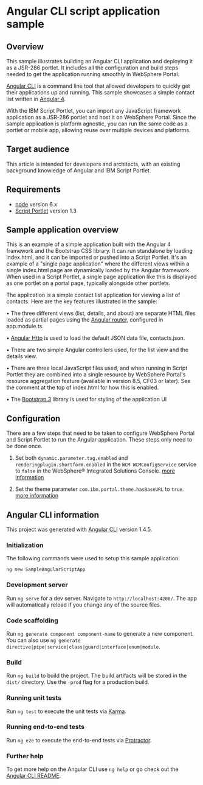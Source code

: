 # Angular CLI script application sample

## Overview

This sample illustrates building an Angular CLI application and deploying it as a JSR-286 portlet. It includes all the configuration and build steps needed to get the application running smoothly in WebSphere Portal.

[Angular CLI](https://cli.angular.io/) is a command line tool that allowed developers to quickly get their applications up and running. This sample showcases a simple contact list written in [Angular 4](https://angular.io/).

With the IBM Script Portlet, you can import any JavaScript framework application as a JSR-286 portlet and host it on WebSphere Portal. Since the sample application is platform agnostic, you can run the same code as a portlet or mobile app, allowing reuse over multiple devices and platforms.

## Target audience

This article is intended for developers and architects, with an existing background knowledge of Angular and IBM Script Portlet. 

## Requirements

- [node](https://nodejs.org/en/) version 6.x
- [Script Portlet](https://www.ibm.com/support/knowledgecenter/en/SSHRKX_8.5.0/script/script-portlet/prerequisites.html) version 1.3

## Sample application overview

This is an example of a simple application built with the Angular 4 framework and the Bootstrap CSS library. It can run standalone by loading index.html, and it can be imported or pushed into a Script Portlet. It's an example of a "single page application" where the different views within a single index.html page are dynamically loaded by the Angular framework. When used in a Script Portlet, a single page application like this is displayed as one portlet on a portal page, typically alongside other portlets. 

The application is a simple contact list application for viewing a list of contacts. Here are the key features illustrated in the sample:

• The three different views (list, details, and about) are separate HTML files loaded as partial pages using the [Angular router](https://angular.io/guide/router), configured in app.module.ts.

• [Angular Http](https://angular.io/api/http/Http) is used to load the default JSON data file, contacts.json.

• There are two simple Angular controllers used, for the list view and the details view.

• There are three local JavaScript files used, and when running in Script Portlet they are combined into a single resource by WebSphere Portal's resource aggregation feature (available in version 8.5, CF03 or later). See the comment at the top of index.html for how this is enabled.

• The [Bootstrap 3](https://getbootstrap.com/docs/3.3/) library is used for styling of the application UI

## Configuration

There are a few steps that need to be taken to configure WebSphere Portal and Script Portlet to run the Angular application. These steps only need to be done once.

1. Set both `dynamic.parameter.tag.enabled` and `renderingplugin.shortform.enabled` in the `WCM WCMConfigService` service to `false` in the WebSphere® Integrated Solutions Console. [more information](https://www.ibm.com/support/knowledgecenter/en/SSDK36_8.5.0/wcm/wcm_tags_behavior.html)

2. Set the theme parameter `com.ibm.portal.theme.hasBaseURL` to `true`. [more information](https://www.ibm.com/support/knowledgecenter/en/SSYJ99_8.5.0/wcm/prevent_friendly_url_redirects.html)

## Angular CLI information

This project was generated with [Angular CLI](https://github.com/angular/angular-cli) version 1.4.5.

### Initialization

The following commands were used to setup this sample application:

```
ng new SampleAngularScriptApp
```

### Development server

Run `ng serve` for a dev server. Navigate to `http://localhost:4200/`. The app will automatically reload if you change any of the source files.

### Code scaffolding

Run `ng generate component component-name` to generate a new component. You can also use `ng generate directive|pipe|service|class|guard|interface|enum|module`.

### Build

Run `ng build` to build the project. The build artifacts will be stored in the `dist/` directory. Use the `-prod` flag for a production build.

### Running unit tests

Run `ng test` to execute the unit tests via [Karma](https://karma-runner.github.io).

### Running end-to-end tests

Run `ng e2e` to execute the end-to-end tests via [Protractor](http://www.protractortest.org/).

### Further help

To get more help on the Angular CLI use `ng help` or go check out the [Angular CLI README](https://github.com/angular/angular-cli/blob/master/README.md).
